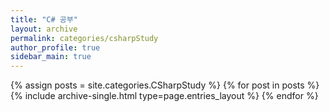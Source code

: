 ```yaml
---
title: "C# 공부"
layout: archive
permalink: categories/csharpStudy
author_profile: true
sidebar_main: true
---
```



{% assign posts = site.categories.CSharpStudy %}
{% for post in posts %} {% include archive-single.html type=page.entries_layout %} {% endfor %}

